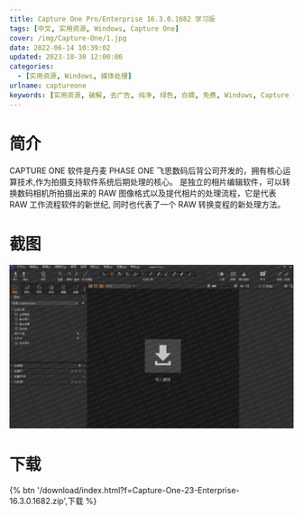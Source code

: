 ```yaml
---
title: Capture One Pro/Enterprise 16.3.0.1682 学习版
tags: [中文, 实用资源, Windows, Capture One]
cover: /img/Capture-One/1.jpg
date: 2022-06-14 10:39:02
updated: 2023-10-30 12:00:00
categories:
  - [实用资源, Windows, 媒体处理]
urlname: captureone
keywords: [实用资源, 破解, 去广告, 纯净, 绿色, 白嫖, 免费, Windows, Capture One]
---
```


# 简介

CAPTURE ONE 软件是丹麦 PHASE ONE 飞思数码后背公司开发的，拥有核心运算技术,作为拍摄支持软件系统后期处理的核心。 是独立的相片编辑软件，可以转换数码相机所拍摄出来的 RAW 图像格式以及提代相片的处理流程，它是代表 RAW 工作流程软件的新世纪, 同时也代表了一个 RAW 转换变程的新处理方法。

# 截图

![](/img/Capture-One/2.jpg)

# 下载

{% btn '/download/index.html?f=Capture-One-23-Enterprise-16.3.0.1682.zip',下载 %}
